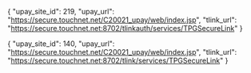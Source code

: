 {
  "upay_site_id": 219,
  "upay_url": "https://secure.touchnet.net/C20021_upay/web/index.jsp",
  "tlink_url": "https://secure.touchnet.net:8702/tlinkauth/services/TPGSecureLink"
}

{ "upay_site_id": 140, "upay_url": "https://secure.touchnet.net/C20021_upay/web/index.jsp", "tlink_url": "https://secure.touchnet.net:8702/tlink/services/TPGSecureLink" }
